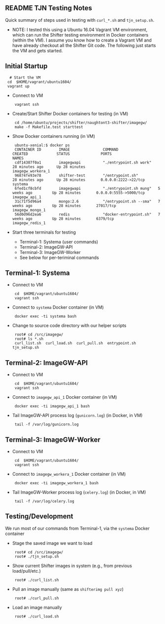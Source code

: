 README TJN Testing Notes
-------------------------

Quick summary of steps used in testing with `curl_*.sh` and `tjn_setup.sh`.

- NOTE: I tested this using a Ubuntu 16.04 Vagrant VM environment, which can run
  the Shifter testing environment in Docker containers (within the VM).  I
  assume you know how to create a Vagrant VM and have already checkout all
  the Shifter Git code.  The following just starts the VM and gets started.

Initial Startup
---------------

   ```
     # Start the VM
    cd  $HOME/vagrant/ubuntu1604/
    vagrant up
   ```

- Connect to VM

   ```
    vagrant ssh
   ```

- Create/Start Shifter Docker containers for testing (in VM)

   ```
    cd /home/ubuntu/projects/shifter/naughtont3-shifter/imagegw/
    make -f Makefile.test starttest
   ```

- Show Docker containers running (in VM)

   ```
    ubuntu-xenial:$ docker ps
    CONTAINER ID        IMAGE               COMMAND                  CREATED             STATUS              PORTS                    NAMES
    cdf14307f0a1        imagegwapi          "./entrypoint.sh work"   28 minutes ago      Up 28 minutes                                imagegw_workera_1
    96874fe93e78        shifter-test        "/entrypoint.sh"         28 minutes ago      Up 28 minutes       0.0.0.0:2222->22/tcp     systema
    6fed1cf8cbfd        imagegwapi          "./entrypoint.sh mung"   5 weeks ago         Up 28 minutes       0.0.0.0:5555->5000/tcp   imagegw_api_1
    31c71f5d96a4        mongo:2.6           "/entrypoint.sh --sma"   7 weeks ago         Up 28 minutes       27017/tcp                imagegw_mongo_1
    56d0d96d2ea6        redis               "docker-entrypoint.sh"   7 weeks ago         Up 28 minutes       6379/tcp                 imagegw_redis_1
   ```


- Start three terminals for testing
    - Terminal-1: Systema (user commands)
    - Terminal-2: ImageGW-API
    - Terminal-3: ImageGW-Worker
    - See below for per-teriminal commands


Terminal-1: Systema
-------------------

- Connect to VM

   ```
    cd  $HOME/vagrant/ubuntu1604/
    vagrant ssh
   ```

- Connect to `systema` Docker container (in VM)

   ```
    docker exec -ti systema bash
   ```

- Change to source code directory with our helper scripts

   ```
    root# cd /src/imagegw/
    root# ls *.sh
    curl_list.sh  curl_load.sh  curl_pull.sh  entrypoint.sh  tjn_setup.sh
   ```


Terminal-2: ImageGW-API
-----------------------

- Connect to VM

   ```
    cd  $HOME/vagrant/ubuntu1604/
    vagrant ssh
   ```

- Connect to `imagegw_api_1` Docker container (in VM)

   ```
    docker exec -ti imagegw_api_1 bash
   ```

- Tail ImageGW-API process log (`gunicorn.log`) (in Docker, in VM)

   ```
    tail -f /var/log/gunicorn.log
   ```


Terminal-3: ImageGW-Worker
--------------------------

- Connect to VM

   ```
    cd  $HOME/vagrant/ubuntu1604/
    vagrant ssh
   ```

- Connect to `imagegw_workera_1` Docker container (in VM)

   ```
    docker exec -ti imagegw_workera_1 bash
   ```

- Tail ImageGW-Worker process log (`celery.log`) (in Docker, in VM)

   ```
    tail -f /var/log/celery.log
   ```


Testing/Development
-------------------

We run most of our commands from Terminal-1, via the `systema` Docker container

- Stage the saved image we want to load

   ```
    root# cd /src/imagegw/
    root# ./tjn_setup.sh
   ```

- Show current Shifter images in system (e.g., from previous load/pull/etc.)

   ```
    root# ./curl_list.sh
   ```

- Pull an image manually (same as `shifterimg pull xyz`)

   ```
    root# ./curl_pull.sh
   ```

- Load an image manually

   ```
    root# ./curl_load.sh
   ```

